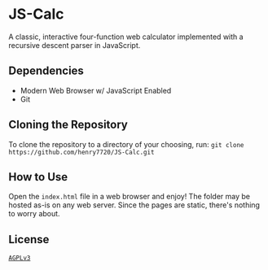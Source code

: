 # JS-Calc

A classic, interactive four-function web calculator implemented with a recursive descent parser in JavaScript.

## Dependencies

* Modern Web Browser w/ JavaScript Enabled
* Git

## Cloning the Repository

To clone the repository to a directory of your choosing, run:
`git clone https://github.com/henry7720/JS-Calc.git`

## How to Use

Open the `index.html` file in a web browser and enjoy! The folder may be hosted as-is on any web server. Since the pages are static, there's nothing to worry about.

## License

[`AGPLv3`](LICENSE)
